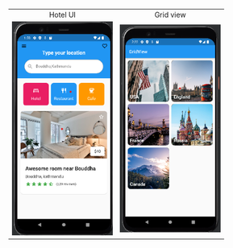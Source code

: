 <table>
  <tr>
    <td align="center">Hotel UI</td>
    <td align="center">Grid view</td>
  </tr>
  </tr>
  <tr>
    <td align="center"><img src="screenshots/img.png" width=200></td>
    <td align="center"><img src="screenshots/img_1.png" width=200></td>
  </tr>
</table>
 
